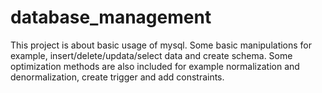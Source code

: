 # database_management
 This project is about basic usage of mysql.
Some basic manipulations for example, insert/delete/updata/select data and create schema.
Some optimization methods are also included for example normalization and denormalization, create trigger and add constraints.
